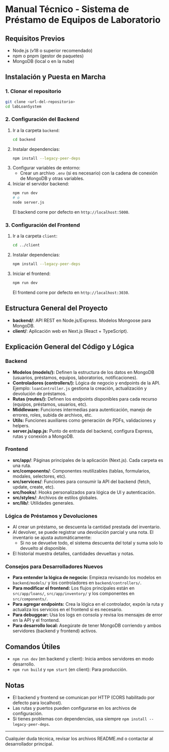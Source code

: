 # Manual Técnico - Sistema de Préstamo de Equipos de Laboratorio

## Requisitos Previos

- Node.js (v18 o superior recomendado)
- npm o pnpm (gestor de paquetes)
- MongoDB (local o en la nube)

## Instalación y Puesta en Marcha

### 1. Clonar el repositorio
```bash
git clone <url-del-repositorio>
cd labLoanSystem
```


### 2. Configuración del Backend
1. Ir a la carpeta `backend`:
   ```bash
   cd backend
   ```
2. Instalar dependencias:
   ```bash
   npm install --legacy-peer-deps
   ```
3. Configurar variables de entorno:
   - Crear un archivo `.env` (si es necesario) con la cadena de conexión de MongoDB y otras variables.
4. Iniciar el servidor backend:
   ```bash
   npm run dev
   # o
   node server.js
   ```
   El backend corre por defecto en `http://localhost:5000`.

### 3. Configuración del Frontend
1. Ir a la carpeta `client`:
   ```bash
   cd ../client
   ```
2. Instalar dependencias:
   ```bash
   npm install --legacy-peer-deps
   ```
3. Iniciar el frontend:
   ```bash
   npm run dev
   ```
   El frontend corre por defecto en `http://localhost:3030`.

## Estructura General del Proyecto
- **backend/**: API REST en Node.js/Express. Modelos Mongoose para MongoDB.
- **client/**: Aplicación web en Next.js (React + TypeScript).

## Explicación General del Código y Lógica

### Backend
- **Modelos (models/):** Definen la estructura de los datos en MongoDB (usuarios, préstamos, equipos, laboratorios, notificaciones).
- **Controladores (controllers/):** Lógica de negocio y endpoints de la API. Ejemplo: `loanController.js` gestiona la creación, actualización y devolución de préstamos.
- **Rutas (routes/):** Definen los endpoints disponibles para cada recurso (equipos, préstamos, usuarios, etc).
- **Middleware:** Funciones intermedias para autenticación, manejo de errores, roles, subida de archivos, etc.
- **Utils:** Funciones auxiliares como generación de PDFs, validaciones y helpers.
- **server.js/app.js:** Punto de entrada del backend, configura Express, rutas y conexión a MongoDB.

### Frontend
- **src/app/**: Páginas principales de la aplicación (Next.js). Cada carpeta es una ruta.
- **src/components/**: Componentes reutilizables (tablas, formularios, modales, selectores, etc).
- **src/services/**: Funciones para consumir la API del backend (fetch, update, create, etc).
- **src/hooks/**: Hooks personalizados para lógica de UI y autenticación.
- **src/styles/**: Archivos de estilos globales.
- **src/lib/**: Utilidades generales.

### Lógica de Préstamos y Devoluciones
- Al crear un préstamo, se descuenta la cantidad prestada del inventario.
- Al devolver, se puede registrar una devolución parcial y una nota. El inventario se ajusta automáticamente:
  - Si no se devuelve todo, el sistema descuenta del total y suma solo lo devuelto al disponible.
- El historial muestra detalles, cantidades devueltas y notas.

### Consejos para Desarrolladores Nuevos
- **Para entender la lógica de negocio:** Empieza revisando los modelos en `backend/models/` y los controladores en `backend/controllers/`.
- **Para modificar el frontend:** Los flujos principales están en `src/app/loans/`, `src/app/inventory/` y los componentes en `src/components/`.
- **Para agregar endpoints:** Crea la lógica en el controlador, expón la ruta y actualiza los servicios en el frontend si es necesario.
- **Para debuggear:** Usa los logs en consola y revisa los mensajes de error en la API y el frontend.
- **Para desarrollo local:** Asegúrate de tener MongoDB corriendo y ambos servidores (backend y frontend) activos.

## Comandos Útiles
- `npm run dev` (en backend y client): Inicia ambos servidores en modo desarrollo.
- `npm run build` y `npm start` (en client): Para producción.

## Notas
- El backend y frontend se comunican por HTTP (CORS habilitado por defecto para localhost).
- Las rutas y puertos pueden configurarse en los archivos de configuración.
- Si tienes problemas con dependencias, usa siempre `npm install --legacy-peer-deps`.

---
Cualquier duda técnica, revisar los archivos README.md o contactar al desarrollador principal.
